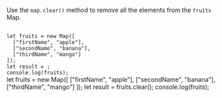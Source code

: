 Use the `map.clear()` method
to remove all the elements
from the `fruits` Map.

<Editor type="exercise" lang="javascript">
<code>
let fruits = new Map([
  ["firstName", "apple"],
  ["secondName", "banana"],
  ["thirdName", "mango"]
]);
let result = ;
console.log(fruits);
</code>

<solution>
let fruits = new Map([
  ["firstName", "apple"],
  ["secondName", "banana"],
  ["thirdName", "mango"]
]);
let result = fruits.clear();
console.log(fruits);
</solution>
</Editor>